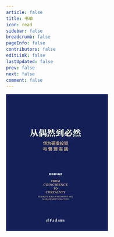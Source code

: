 ```yaml
---
article: false
title: 书单
icon: read
sidebar: false
breadcrumb: false
pageInfo: false
contributors: false
editLink: false
lastUpdated: false
prev: false
next: false
comment: false
---
```


![Logo1](./2022/covers/从偶然到必然.jpg)

<!-- markdownlint-disable -->

<!-- <script>
  fetch('books.json')
  .then(response => response.json())
  .then(data => console.log(data));
</script> -->

<!-- <style>
  .post-title {
    display: none !important;
  }
  .posts-expand {
    padding-top: 0px !important;
    height: 0px !important;
    weight: 0px !important;
  }
  h2 {
    padding: 0px !important;
    margin: 0px !important;
  }
  div.content-wrap {
    padding-top: 0px !important;
  }
  div.img {
    margin: 0px 5px 25px 5px;
    display: inline-block;
  }
  div.img img {
    border: 1px solid black !important;
    padding: 0px !important;
    margin: 0px !important;
    width: 135px;
    height: 189px;
    display: inline;
  }
  div.date {
    margin: 5px 8px 0px 8px;
    padding: 3px 3px 3px 3px;
    border-radius: 3px;
    color: #fff;
  }
  div.name {
    width: 119px;
    height: 56px;
    margin: 0px 5px 0px 5px;
    padding: 3px 3px 3px 3px;
  }
  p.image-caption {
    display: none !important;
  }
</style>

<script src="https://cdn.bootcss.com/jquery/1.10.2/jquery.min.js"></script>

<div style="text-align: center"><h2 id="books">阅读书单</h2><p id="books_count"></p></div>
<div id="books_read" style="text-align: center"></div>

<script type="text/javascript">
    $(document).scroll(function (){
        if ($(document).scrollTop() > '355') {
          $('.sidebar').offset({top:$(document).scrollTop()+10});
        }else if($(document).scrollTop() <= '355') {
        	$('.sidebar').offset({top:355});
        };
    });
</script>

<script type="text/javascript">
  jQuery(window).resize(function() { $(".content-wrap").height($(".post-body").height() + 65); });

  function sort(a, b) {
    return new Date(a.date).getTime() - new Date(b.date).getTime();
  }

  $(document).ready(function() {
    $.getJSON("books.json", function(books) {
      var count = books.length;
      $("#books_count").html(count);

      books.sort(sort).forEach(function(book) {
        appendContent(book);
      })
    })
  });

  function appendContent(book) {
    var year = book.date.substring(0, 4);
    var impression_url = '<a href="' + year + '#' + book.name + '"><img src="' + year + '/covers/' + book.name + '.jpg" title="跳转到读书感悟"></a>';
    var douban_url = '<a target="_blank" href="' + book.url + '" title="跳转到豆瓣读书"><div class="name">' + book.name + '</div></a>'
    var date_color = '<div class="date" style="background-color: #5cb85c; border-color: #4cae4c;">' + book.date + '</div>';
    var content = '<div class="img" display="inline-block">' + impression_url + douban_url + date_color + '</div>';

    $("#books_read").html(content + $("#books_read").html());
    $(".content-wrap").height($(".post-body").height() + 65);
  }
</script> -->

<!-- markdownlint-restore -->
